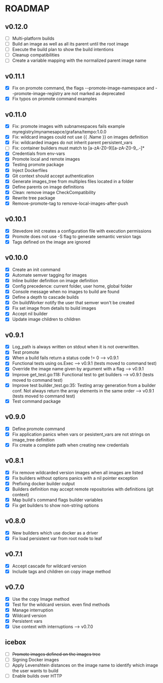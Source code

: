 # ROADMAP

## v0.12.0
- [ ] Multi-platform builds
- [ ] Build an image as well as all its parent until the root image
- [ ] Execute the build plan to show the build intentions
- [ ] Cleanup compatibilities
- [ ] Create a variable mapping with the normalized parent image name

## v0.11.1
- [x] Fix on promote command, the flags --promote-image-namespace and --promote-image-registry are not marked as deprecated
- [x] Fix typos on promote command examples

## v0.11.0
- [x] Fix: promote images with subnamespaces fails example myregistry/mynamesapce/grafana/tempo:1.0.0
- [x] Fix: wildcard images could not use {{ .Name }} on images definition
- [x] Fix: wildcarded images do not inherit parent persistent_vars
- [ ] Fix: container builders must match to  [a-zA-Z0-9][a-zA-Z0-9_.-]*
- [x] Credentials from env-vars
- [x] Promote local and remote images
- [x] Testing promote package
- [x] Inject Dockerfiles
- [x] Git context should accept authentication
- [x] Generate images_tree from multiples files located in a folder
- [x] Define parents on image definitions
- [x] Clean: remove image CheckCompatibility
- [x] Rewrite tree package
- [x] Remove-promote-tag to remove-local-images-after-push

## v0.10.1
- [x] Stevedore init creates a configuration file with execution permissions
- [x] Promote does not use -S flag to generate semantic version tags
- [x] Tags defined on the image are ignored

## v0.10.0
- [x] Create an init command
- [x] Automate semver tagging for images
- [x] Inline builder definition on image definition
- [x] Config precedence: current folder, user home, global folder
- [x] Console message when no images to build are found
- [x] Define a depth to cascade builds
- [x] On buildWorker notify the user that semver won't be created
- [x] Fix set image from details to build images
- [x] Accept nil builder
- [x] Update image children to children

## v0.9.1
- [x] Log_path is always written on stdout when it is not overwritten.
- [x] Test promote
- [x] When a build fails return a status code != 0 --> v0.9.1
- [x] Functional tests using os.Exec --> v0.9.1 (tests moved to command test)
- [x] Override the image name given by argument with a flag --> v0.9.1
- [x] Improve get_test.go:118: Functional test to get builders --> v0.9.1 (tests moved to command test)
- [x] Improve test builder_test.go:35: Testing array generation from a builder conf. Not always return the array elements in the same order --> v0.9.1 (tests moved to command test)
- [x] Test command package

## v0.9.0
- [x] Define promote command
- [x] Fix application panics when vars or pesistent_vars are not strings on image_tree definition
- [x] Fix create a complete path when creating new credentials

## v0.8.1
- [x] Fix remove wildcarded version images when all images are listed  
- [x] Fix builders without options panics with a nil pointer exception
- [x] Prefixing docker builder output
- [x] Builders definition may accept remote repositories with definitions (git context)
- [x] Map build's command flags builder variables
- [x] Fix get builders to show non-string options

## v0.8.0
- [x] New builders which use docker as a driver
- [x] Fix load persistent var from root node to leaf

## v0.7.1
- [x] Accept cascade for wildcard version
- [x] Include tags and children on copy image method

## v0.7.0
- [x] Use the copy Image method
- [x] Test for the wildcard version. even find methods
- [x] Manage interruption
- [x] Wildcard version
- [x] Persistent vars
- [x] Use context with interruptions --> v0.7.0

## icebox
- [ ] ~~Promote images defined on the images tree~~
- [ ] Signing Docker images
- [ ] Apply Levenshtein distances on the image name to identify which image the user wants to build
- [ ] Enable builds over HTTP
